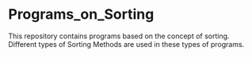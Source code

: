 # Programs_on_Sorting
This repository contains programs based on the concept of sorting. Different types of Sorting Methods are used in these types of programs.
